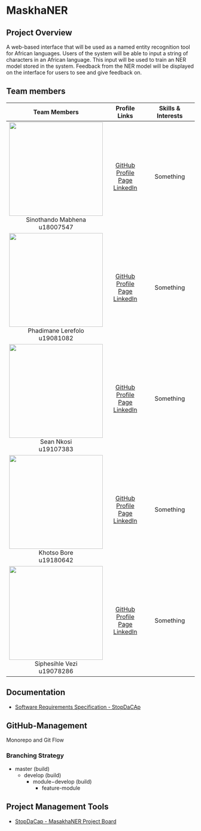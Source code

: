 # MaskhaNER

## Project Overview

A web-based interface that will be used as a named entity recognition tool for African languages. Users of the system will be able to input a string of characters in an African language. This input will be used to train an NER model stored in the system. Feedback from the NER model will be displayed on the interface for users to see and give feedback on.

## Team members

|                                **Team Members**                                |                                                                                  **Profile Links**                                                                                  |                         **Skills & Interests**                         |
| :----------------------------------------------------------------------------: | :----------------------------------------------------------------------------------------------------------------------------------------------------------------------------: | :---------------------------------------------------------------------: |
| <img src="" width="250" height="250"> <br/> Sinothando Mabhena <br/> u18007547 | [GitHub]() <br/> [Profile Page]() <br/> [LinkedIn]() <br/> | Something  |
| <img src="" width="250" height="250"> <br/> Phadimane Lerefolo <br/> u19081082 | [GitHub]() <br/> [Profile Page]() <br/> [LinkedIn]() <br/> | Something  |
| <img src= "" width="250" height="250"> <br/> Sean Nkosi <br/> u19107383 <br/>  | [GitHub]() <br/> [Profile Page]() <br/> [LinkedIn]() <br/> | Something  |
| <img src="" width="250" height="250"> <br/> Khotso Bore <br/> u19180642     | [GitHub]() <br/> [Profile Page]() <br/> [LinkedIn]() <br/>   | Something   |
| <img src="" width="250" height="250"> <br/> Siphesihle Vezi <br/> u19078286   | [GitHub]() <br/> [Profile Page]() <br/> [LinkedIn]() <br/> | Something  |

## Documentation

- [Software Requirements Specification - StopDaCAp](https://docs.google.com/document/d/1vjjS5MQYoHAB4J2reDeffHQKpTJA0F64WjCdptu6PjY/edit?usp=sharing)

## GitHub-Management

<p>Monorepo and Git Flow</p>

<h3>Branching Strategy</h3>

- master (build)
  - develop (build)
    - module−develop (build)
      - feature-module

## Project Management Tools

- [StopDaCap - MasakhaNER Project Board](https://github.com/COS301-SE-2021/MasakhaNER/projects/1)

